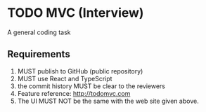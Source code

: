 # TODO MVC (Interview)

A general coding task 

## Requirements

1. MUST publish to GitHub (public repository)
2. MUST use React and TypeScript
3. the commit history MUST be clear to the reviewers
4. Feature reference: <http://todomvc.com>
5. The UI MUST NOT be the same with the web site given above.

